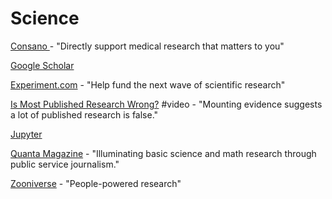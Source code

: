 # Science

[Consano ](https://consano.org/)- "Directly support medical research that matters to you"

[Google Scholar](https://scholar.google.com/)

[Experiment.com](https://experiment.com/) - "Help fund the next wave of scientific research"

[Is Most Published Research Wrong?](https://www.youtube.com/watch?v=42QuXLucH3Q) \#video - "Mounting evidence suggests a lot of published research is false."

[Jupyter](https://jupyter.org/)

[Quanta Magazine](https://www.quantamagazine.org/) - "Illuminating basic science and math research through public service journalism."

[Zooniverse](https://www.zooniverse.org/) - "People-powered research"

